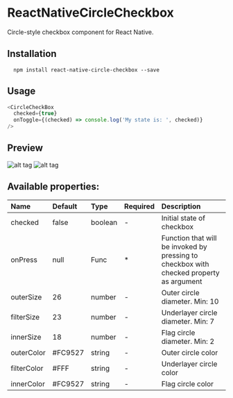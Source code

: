  ReactNativeCircleCheckbox
=========

Circle-style checkbox component for React Native.

## Installation
```
  npm install react-native-circle-checkbox --save
```
## Usage

```js
<CircleCheckBox
  checked={true}
  onToggle={(checked) => console.log('My state is: ', checked)}
/>
```

## Preview

![alt tag](http://s28.postimg.org/55twmp73d/uncheck.png)
![alt tag](http://s22.postimg.org/q8398tg8t/check.png)

## Available properties:

Name | Default | Type | Required | Description
:--- | :----- | :- | :-- | :--------------
checked | false | boolean | - | Initial state of checkbox
onPress | null | Func | * | Function that will be invoked by pressing to checkbox with checked property as argument
outerSize | 26 | number | - | Outer circle diameter. Min: 10
filterSize | 23 | number | - | Underlayer circle diameter. Min: 7
innerSize | 18 | number | - | Flag circle diameter. Min: 2
outerColor | #FC9527 | string | - | Outer circle color
filterColor | #FFF | string | - | Underlayer circle color
innerColor | #FC9527 | string | - | Flag circle color
